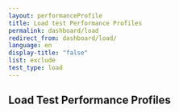 ```yaml
---
layout: performanceProfile
title: Load test Performance Profiles
permalink: dashboard/load
redirect_from: dashboard/load/
language: en
display-title: "false"
list: exclude
test_type: load
---
```


## Load Test Performance Profiles